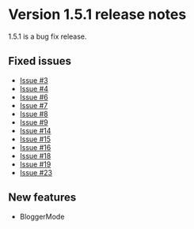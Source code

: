 # Version 1.5.1 release notes #

1.5.1 is a bug fix release.

## Fixed issues ##

  * [Issue #3](https://code.google.com/p/syntaxhighlighter/issues/detail?id=#3)
  * [Issue #4](https://code.google.com/p/syntaxhighlighter/issues/detail?id=#4)
  * [Issue #6](https://code.google.com/p/syntaxhighlighter/issues/detail?id=#6)
  * [Issue #7](https://code.google.com/p/syntaxhighlighter/issues/detail?id=#7)
  * [Issue #8](https://code.google.com/p/syntaxhighlighter/issues/detail?id=#8)
  * [Issue #9](https://code.google.com/p/syntaxhighlighter/issues/detail?id=#9)
  * [Issue #14](https://code.google.com/p/syntaxhighlighter/issues/detail?id=#14)
  * [Issue #15](https://code.google.com/p/syntaxhighlighter/issues/detail?id=#15)
  * [Issue #16](https://code.google.com/p/syntaxhighlighter/issues/detail?id=#16)
  * [Issue #18](https://code.google.com/p/syntaxhighlighter/issues/detail?id=#18)
  * [Issue #19](https://code.google.com/p/syntaxhighlighter/issues/detail?id=#19)
  * [Issue #23](https://code.google.com/p/syntaxhighlighter/issues/detail?id=#23)

## New features ##

  * BloggerMode